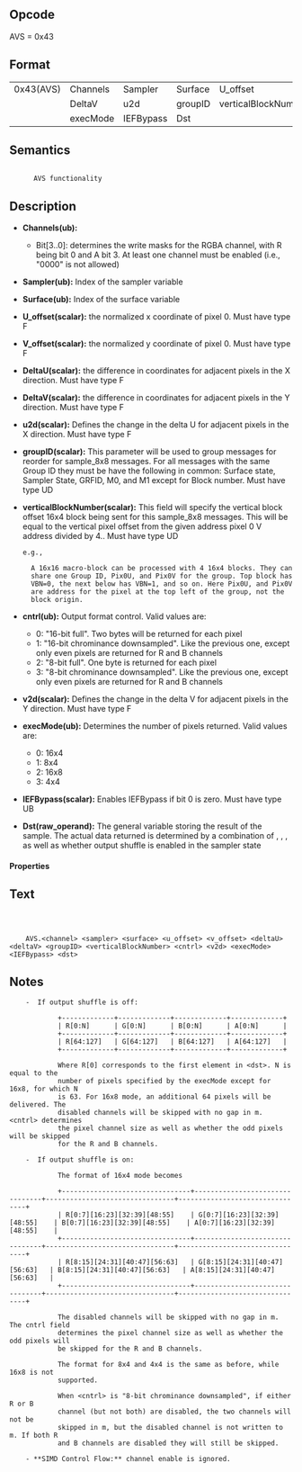 <!---======================= begin_copyright_notice ============================

Copyright (C) 2020-2022 Intel Corporation

SPDX-License-Identifier: MIT

============================= end_copyright_notice ==========================-->

## Opcode

  AVS = 0x43

## Format

| | | | | | | |
| --- | --- | --- | --- | --- | --- | --- |
| 0x43(AVS) | Channels | Sampler   | Surface | U_offset            | V_offset | DeltaU |
|           | DeltaV   | u2d       | groupID | verticalBlockNumber | cntrl    | v2d    |
|           | execMode | IEFBypass | Dst     |                     |          |        |


## Semantics


```

      AVS functionality
```

## Description






- **Channels(ub):**

  - Bit[3..0]: determines the write masks for the RGBA channel, with R being bit 0 and A bit 3. At least one channel must be enabled (i.e., "0000" is not allowed)


- **Sampler(ub):** Index of the sampler variable


- **Surface(ub):** Index of the surface variable


- **U_offset(scalar):** the normalized x coordinate of pixel 0. Must have type F


- **V_offset(scalar):** the normalized y coordinate of pixel 0. Must have type F


- **DeltaU(scalar):** the difference in coordinates for adjacent pixels in the X direction. Must have type F


- **DeltaV(scalar):** the difference in coordinates for adjacent pixels in the Y direction. Must have type F


- **u2d(scalar):** Defines the change in the delta U for adjacent pixels in the X direction. Must have type F


- **groupID(scalar):** This parameter will be used to group messages for reorder for sample_8x8 messages. For all messages with the same Group ID they must be have the following in common: Surface state, Sampler State, GRFID, M0, and M1 except for Block number. Must have type UD


- **verticalBlockNumber(scalar):** This field will specify the vertical block offset 16x4 block being sent for this sample_8x8 messages. This will be equal to the vertical pixel offset from the  given address pixel 0 V address divided by 4.. Must have type UD

      e.g.,

        A 16x16 macro-block can be processed with 4 16x4 blocks. They can
        share one Group ID, Pix0U, and Pix0V for the group. Top block has
        VBN=0, the next below has VBN=1, and so on. Here Pix0U, and Pix0V
        are address for the pixel at the top left of the group, not the
        block origin.

- **cntrl(ub):** Output format control. Valid values are:

  - 0: "16-bit full". Two bytes will be returned for each pixel
  - 1: "16-bit chrominance downsampled". Like the previous one, except only even pixels are returned for R and B channels
  - 2: "8-bit full". One byte is returned for each pixel
  - 3: "8-bit chrominance downsampled". Like the previous one, except only even pixels are returned for R and B channels

- **v2d(scalar):** Defines the change in the delta V for adjacent pixels in the Y direction. Must have type F


- **execMode(ub):** Determines the number of pixels returned. Valid values are:

  - 0: 16x4
  - 1: 8x4
  - 2: 16x8
  - 3: 4x4

- **IEFBypass(scalar):** Enables IEFBypass if bit 0 is zero. Must have type UB


- **Dst(raw_operand):** The general variable storing the result of the sample. The actual data returned is determined by a combination of <channel>, <cntrl>, <execMode>, as well as whether output shuffle is enabled in the sampler state


#### Properties




## Text
```



    AVS.<channel> <sampler> <surface> <u_offset> <v_offset> <deltaU> <deltaV> <groupID> <verticalBlockNumber> <cntrl> <v2d> <execMode> <IEFBypass> <dst>
```
## Notes





```
    -  If output shuffle is off:

            +-------------+-------------+-------------+-------------+
            | R[0:N]      | G[0:N]      | B[0:N]      | A[0:N]      |
            +-------------+-------------+-------------+-------------+
            | R[64:127]   | G[64:127]   | B[64:127]   | A[64:127]   |
            +-------------+-------------+-------------+-------------+

            Where R[0] corresponds to the first element in <dst>. N is equal to the
            number of pixels specified by the execMode except for 16x8, for which N
            is 63. For 16x8 mode, an additional 64 pixels will be delivered. The
            disabled channels will be skipped with no gap in m. <cntrl> determines
            the pixel channel size as well as whether the odd pixels will be skipped
            for the R and B channels.

    -  If output shuffle is on:

            The format of 16x4 mode becomes

            +--------------------------------+--------------------------------+--------------------------------+--------------------------------+
            | R[0:7][16:23][32:39][48:55]    | G[0:7][16:23][32:39][48:55]    | B[0:7][16:23][32:39][48:55]    | A[0:7][16:23][32:39][48:55]    |
            +--------------------------------+--------------------------------+--------------------------------+--------------------------------+
            | R[8:15][24:31][40:47][56:63]   | G[8:15][24:31][40:47][56:63]   | B[8:15][24:31][40:47][56:63]   | A[8:15][24:31][40:47][56:63]   |
            +--------------------------------+--------------------------------+--------------------------------+--------------------------------+

            The disabled channels will be skipped with no gap in m. The cntrl field
            determines the pixel channel size as well as whether the odd pixels will
            be skipped for the R and B channels.

            The format for 8x4 and 4x4 is the same as before, while 16x8 is not
            supported.

            When <cntrl> is "8-bit chrominance downsampled", if either R or B
            channel (but not both) are disabled, the two channels will not be
            skipped in m, but the disabled channel is not written to m. If both R
            and B channels are disabled they will still be skipped.

    - **SIMD Control Flow:** channel enable is ignored.
```

